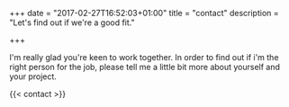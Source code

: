 +++
date = "2017-02-27T16:52:03+01:00"
title = "contact"
description = "Let's find out if we're a good fit."

+++

<p>I'm really glad you're keen to work together. In order to find out if i'm the right person for the job, please tell me a little bit more about yourself and your project.</p>

{{< contact >}}
